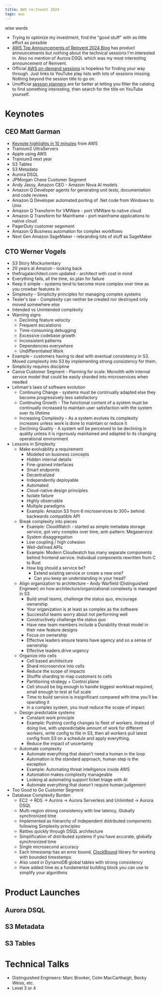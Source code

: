 ```yaml
---
title: AWS re:Invent 2024
tags: aws
---
```


wise words

* Trying to optimize my investment, find the "good stuff" with as little effort as possible
* [AWS Top Announcements of Reinvent 2024 Blog](https://aws.amazon.com/blogs/aws/top-announcements-of-aws-reinvent-2024/) has product announcements but nothing about the technical sessions I'm interested in. Also no mention of Aurora DSQL which was my most interesting announcement of Reinvent.
* Official [AWS on-demand sessions](https://reinvent.awsevents.com/on-demand/) is hopeless for finding your way through. Just links to YouTube play lists with lots of sessions missing. Nothing beyond the session title to go on.
* Unofficial [session planners](https://reinvent-planner.cloud/) are far better at letting you filter the catalog to find something interesting, then search for the title on YouTube yourself.

# Keynotes

## CEO Matt Garman

* [Keynote highlights in 10 minutes](https://youtu.be/rQiziOkJFSg?si=uvHcX8k6W3MsfJr-) from AWS
* Trainium2 UltraServers
* Apple using AWS
* Trainium3 next year
* S3 Tables
* S3 Metadata
* Aurora DSQL
* JPMorgan Chase Customer Segment
* Andy Jassy, Amazon CEO - Amazon Nova AI models
* Amazon Q Developer agents for generating unit tests, documentation and code reviews
* Amazon Q Developer automated porting of .Net code from Windows to Unix
* Amazon Q Transform for VMWare - port VMWare to native cloud
* Amazon Q Transform for Mainframe - port mainframe applications to native cloud
* PagerDuty customer segement
* Amazon Q Business automation for complex workflows
* Next Gen Amazon SageMaker - rebranding lots of stuff as SageMaker

## CTO Werner Vogels

* S3 Story Mockumentary
* 20 years at Amazon - looking back
* thefrugalarchitect.com updated - architect with cost in mind
* Everything fails, all the time, so plan for failure
* Keep it simple - systems tend to become more complex over time as you crowbar features in
* Simplexity - Simplicity principles for managing complex systems
* Tesler's law - Complexity can neither be created nor destroyed only moved somewhere else
* Intended vs Unintended complexity
* Warning signs
  * Declining feature velocity
  * Frequent escalations
  * Time-consuming debugging
  * Excessive codebase growth
  * Inconsistent patterns
  * Dependencies everywhere
  * Undifferentiated Work
* Example - customers having to deal with eventual consistency in S3. Moved complexity into S3 by implementing strong consistency for them.
* Simplicity requires discipline
* Canva Customer Segment - Planning for scale: Monolith with internal service model that could be easily sharded into microservices when needed
* Lehman's laws of software evolution
  * Continuing Change - systems must be continually adapted else they become progressively less satisfactory
  * Continuing Growth - The functional content of a system must be continually increased to maintain user satisfaction with the system over its lifetime
  * Increasing Complexity - As a system evolves its complexity increases unless work is done to maintain or reduce it
  * Declining Quality - A system will be perceived to be declining in quality unless it is rigorously maintained and adapted to its changing operational environment
* Lessons in Simplexity
  * Make evolvability a requirement
    * Modeled on business concepts
    * Hidden internal details
    * Fine-grained interfaces
    * Smart endpoints
    * Decentralized
    * Independently deployable
    * Automated
    * Cloud-native design principles
    * Isolate failure
    * Highly observable
    * Multiple paradigms
    * Example: Amazon S3 from 6 microservices to 300+ behind backwards compatible API
  * Break complexity into pieces
    * Example: CloudWatch - started as simple metadata storage service, got very complex over time, anti-pattern: Megaservice
    * System disaggregation
    * Low coupling / high cohesion
    * Well-defined APIs
    * Example: Modern Cloudwatch has many separate components behind frontend service. Individual components rewritten from C to Rust
    * How big should a service be?
      * Extend existing service or create a new one?
      * Can you keep an understanding in your head?
  * Align organization to architecture - Andy Warfield (Distinguished Engineer) on how architecture/organizational complexity is managed in S3
    * Build small teams, challenge the status quo, encourage ownership
    * Your organization is at least as complex as the software
    * Successful teams worry about not performing well
    * Constructively challenge the status quo
    * Have new team members include a Durability threat model in their new feature designs
    * Focus on ownership
    * Effective leaders ensure teams have agency and so a sense of ownership
    * Effective leaders drive urgency
  * Organize into cells
    * Cell based architecture
    * Shard microservice into cells
    * Reduce the scope of impacts
    * Shuffle sharding to map customers to cells
    * Partitioning strategy + Control plane
    * Cell should be big enough to handle biggest workload required, small enough to test at full scale
    * Time to build service is insignificant compared with time you'll be operating it
    * In a complex system, you must reduce the scope of impact
  * Design predictable systems
    * Constant work principle
    * Example: Pushing config changes to fleet of workers. Instead of doing live, with unpredictable amount of work for different workers, write config to file in S3, then all workers pull latest config from S3 on a schedule and apply everything.
    * Reduce the impact of uncertainty
  * Automate complexity
    * Automate everything that doesn't need a human in the loop
    * Automation is the standard approach, human step is the exception
    * Example: Automating threat intelligence inside AWS
    * Automation makes complexity manageable
    * Looking at automating support ticket triage with AI
    * Automate everything that doesn't require human judgement
* Too Good to Go Customer Segment
* Database Complexity Burden
  * EC2 -> RDS -> Aurora -> Aurora Serverless and Unlimited -> Aurora DSQL
  * Multi-region strong consistency with low latency, Globally synchronized time
  * Implemented as hierarchy of independent distributed components following Simplexity principles
  * Rattles quickly through DSQL architecture
  * Simplification of distributed systems if you have accurate, globally synchronized time
  * Single microsecond accuracy
  * Each timestamp has an error bound, [ClockBound](https:/github.com/aws/clock-bound) library for working with bounded timestamps
  * Also used in DynamoDB global tables with strong consistency
  * Have added time as a fundamental building block you can use to simplify your algorithms

# Product Launches

## Aurora DSQL

## S3 Metadata
## S3 Tables

# Technical Talks

* Distinguished Engineers: Marc Brooker, Colm MacCarthaigh, Becky Weiss, etc.
* Level 3 or 4
